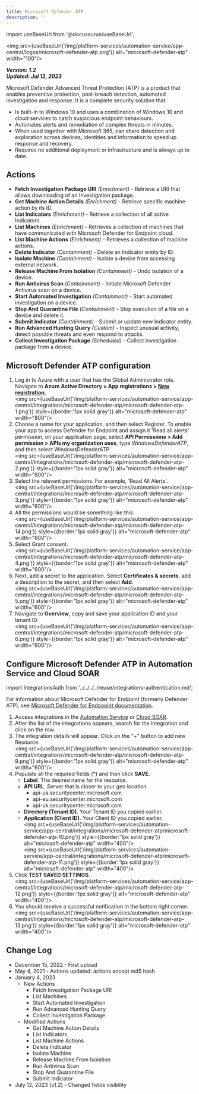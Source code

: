 ```yaml
---
title: Microsoft Defender ATP
description: ''
---
```

import useBaseUrl from '@docusaurus/useBaseUrl';

<img src={useBaseUrl('/img/platform-services/automation-service/app-central/logos/microsoft-defender-atp.png')} alt="microsoft-defender-atp" width="100"/>

***Version: 1.2  
Updated: Jul 12, 2023***

Microsoft Defender Advanced Threat Protection (ATP) is a product that enables preventive protection, post-breach detection, automated investigation and response. It is a complete security solution that:

* Is built-in to Windows 10 and uses a combination of Windows 10 and cloud services to catch suspicious endpoint behaviours.
* Automates alerts and remediation of complex threats in minutes.
* When used together with Microsoft 365, can share detection and exploration across devices, identities and information to speed up response and recovery.
* Requires no additional deployment or infrastructure and is always up to date.

## Actions

* **Fetch Investigation Package URI** *(Enrichment)* - Retrieve a URI that allows downloading of an Investigation package.
* **Get Machine Action Details** *(Enrichment)* - Retrieve specific machine action by its ID.
* **List Indicators** *(Enrichment)* - Retrieve a collection of all active Indicators.
* **List Machines** *(Enrichment)* - Retrieves a collection of machines that have communicated with Microsoft Defender for Endpoint cloud.
* **List Machine Actions** *(Enrichment)* - Retrieves a collection of machine actions.
* **Delete Indicator** *(Containment)* - Delete an Indicator entity by ID.
* **Isolate Machine** *(Containment)* - Isolate a device from accessing external network.
* **Release Machine From Isolation** *(Containment)* - Undo isolation of a device.
* **Run Antivirus Scan** *(Containment)* - Initiate Microsoft Defender Antivirus scan on a device.
* **Start Automated Investigation** *(Containment)* - Start automated investigation on a device.
* **Stop And Quarantine File** *(Containment)* - Stop execution of a file on a device and delete it.
* **Submit Indicator** *(Containment)* - Submit or update new Indicator entity.
* **Run Advanced Hunting Query** *(Custom)* - Inspect unusual activity, detect possible threats and even respond to attacks.
* **Collect Investigation Package** *(Scheduled)* - Collect investigation package from a device.

## Microsoft Defender ATP configuration

1. Log in to Azure with a user that has the Global Administrator role. Navigate to **Azure Active Directory > App registrations > [New registration](https://learn.microsoft.com/en-us/defender-endpoint/api/exposed-apis-create-app-nativeapp#create-an-app)**. <br/><img src={useBaseUrl('/img/platform-services/automation-service/app-central/integrations/microsoft-defender-atp/microsoft-defender-atp-1.png')} style={{border:'1px solid gray'}} alt="microsoft-defender-atp" width="800"/>
1. Choose a name for your application, and then select Register. To enable your app to access Defender for Endpoint and assign it 'Read all alerts' permission, on your application page, select **API Permissions > Add permission > APIs my organization uses**, type *WindowsDefenderATP*, and then select WindowsDefenderATP. <br/><img src={useBaseUrl('/img/platform-services/automation-service/app-central/integrations/microsoft-defender-atp/microsoft-defender-atp-2.png')} style={{border:'1px solid gray'}} alt="microsoft-defender-atp" width="800"/>
1. Select the relevant permissions. For example, 'Read All Alerts'. <br/><img src={useBaseUrl('/img/platform-services/automation-service/app-central/integrations/microsoft-defender-atp/microsoft-defender-atp-3.png')} style={{border:'1px solid gray'}} alt="microsoft-defender-atp" width="600"/>
1. All the permissions would be something like this. <br/><img src={useBaseUrl('/img/platform-services/automation-service/app-central/integrations/microsoft-defender-atp/microsoft-defender-atp-14.png')} style={{border:'1px solid gray'}} alt="microsoft-defender-atp" width="600"/>
2. Select Grant consent. <br/><img src={useBaseUrl('/img/platform-services/automation-service/app-central/integrations/microsoft-defender-atp/microsoft-defender-atp-4.png')} style={{border:'1px solid gray'}} alt="microsoft-defender-atp" width="600"/>
1. Next, add a secret to the application. Select **Certificates & secrets**, add a description to the secret, and then select **Add**. <br/><img src={useBaseUrl('/img/platform-services/automation-service/app-central/integrations/microsoft-defender-atp/microsoft-defender-atp-5.png')} style={{border:'1px solid gray'}} alt="microsoft-defender-atp" width="600"/>
1. Navigate to **Overview**, copy and save your application ID and your tenant ID.<br/><img src={useBaseUrl('/img/platform-services/automation-service/app-central/integrations/microsoft-defender-atp/microsoft-defender-atp-6.png')} style={{border:'1px solid gray'}} alt="microsoft-defender-atp" width="600"/>

## Configure Microsoft Defender ATP in Automation Service and Cloud SOAR

import IntegrationsAuth from '../../../../reuse/integrations-authentication.md';

<IntegrationsAuth/>

For information about Microsoft Defender for Endpoint (formerly Defender ATP), see [Microsoft Defender for Endpooint documentation](https://learn.microsoft.com/en-us/defender-endpoint/).

1. Access integrations in the [Automation Service](/docs/platform-services/automation-service/automation-service-integrations/#view-integrations) or [Cloud SOAR](/docs/cloud-soar/automation).
1. After the list of the integrations appears, search for the integration and click on the row.
1. The integration details will appear. Click on the "+" button to add new Resource. <br/><img src={useBaseUrl('/img/platform-services/automation-service/app-central/integrations/microsoft-defender-atp/microsoft-defender-atp-9.png')} style={{border:'1px solid gray'}} alt="microsoft-defender-atp" width="600"/>
1. Populate all the required fields (\*) and then click **SAVE**.
   * **Label**. The desired name for the resource.
   * **API URL**. Server that is closer to your geo location.
	  * api-us.securitycenter.microsoft.com
	  * api-eu.securitycenter.microsoft.com
	  * api-uk.securitycenter.microsoft.com
   * **Directory (Tenant ID)**. Your Tenant ID you copied earlier.
   * **Application (Client ID)**. Your Client ID you copied earlier.<br/><img src={useBaseUrl('/img/platform-services/automation-service/app-central/integrations/microsoft-defender-atp/microsoft-defender-atp-10.png')} style={{border:'1px solid gray'}} alt="microsoft-defender-atp" width="400"/><br/><img src={useBaseUrl('/img/platform-services/automation-service/app-central/integrations/microsoft-defender-atp/microsoft-defender-atp-11.png')} style={{border:'1px solid gray'}} alt="microsoft-defender-atp" width="400"/>
1. Click **TEST SAVED SETTINGS**.<br/><img src={useBaseUrl('/img/platform-services/automation-service/app-central/integrations/microsoft-defender-atp/microsoft-defender-atp-12.png')} style={{border:'1px solid gray'}} alt="microsoft-defender-atp" width="400"/>
1. You should receive a successful notification in the bottom right corner. <br/><img src={useBaseUrl('/img/platform-services/automation-service/app-central/integrations/microsoft-defender-atp/microsoft-defender-atp-13.png')} style={{border:'1px solid gray'}} alt="microsoft-defender-atp" width="400"/>

## Change Log

* December 15, 2022 - First upload
* May 4, 2021 - Actions updated: actions accept md5 hash
* January 4, 2023
	+ New Actions
		- Fetch Investigation Package URI
		- List Machines
		- Start Automated Investigation
		- Run Advanced Hunting Query
		- Collect Investigation Package
	+ Modified Actions
		- Get Machine Action Details
		- List Indicators
		- List Machine Actions
		- Delete Indicator
		- Isolate Machine
		- Release Machine From Isolation
		- Run Antivirus Scan
		- Stop And Quarantine File
		- Submit Indicator
* July 12, 2023 (v1.2) - Changed fields visibility
